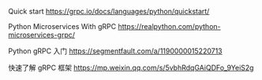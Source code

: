 
Quick start https://grpc.io/docs/languages/python/quickstart/

Python Microservices With gRPC https://realpython.com/python-microservices-grpc/

Python gRPC 入门 https://segmentfault.com/a/1190000015220713

快速了解 gRPC 框架 https://mp.weixin.qq.com/s/5vbhRdqGAiQDFo_9YeiS2g
